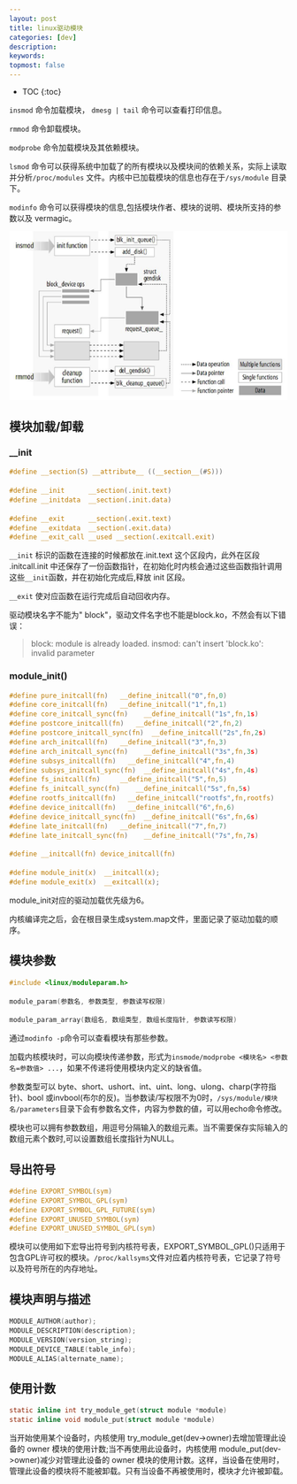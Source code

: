 ```yaml
---
layout: post
title: linux驱动模块
categories: [dev]
description: 
keywords: 
topmost: false
---
```


* TOC
{:toc}

`insmod` 命令加载模块， `dmesg | tail` 命令可以查看打印信息。

`rmmod` 命令卸载模块。

`modprobe` 命令加载模块及其依赖模块。

`lsmod` 命令可以获得系统中加载了的所有模块以及模块间的依赖关系，实际上读取并分析`/proc/modules` 文件。内核中已加载模块的信息也存在于`/sys/module` 目录下。

`modinfo` 命令可以获得模块的信息,包括模块作者、模块的说明、模块所支持的参数以及 vermagic。

![inmod](/images/kernel/module/inmod.bmp)

## 模块加载/卸载

### __init

```c
#define __section(S) __attribute__ ((__section__(#S)))

#define __init      __section(.init.text)
#define __initdata  __section(.init.data)

#define __exit      __section(.exit.text)
#define __exitdata  __section(.exit.data)
#define __exit_call __used __section(.exitcall.exit)
```

`__init` 标识的函数在连接的时候都放在.init.text 这个区段内，此外在区段 .initcall.init  中还保存了一份函数指针，在初始化时内核会通过这些函数指针调用这些`__init`函数，并在初始化完成后,释放 init 区段。

`__exit` 使对应函数在运行完成后自动回收内存。

驱动模块名字不能为" block"，驱动文件名字也不能是block.ko，不然会有以下错误：
>block: module is already loaded.
> insmod: can't insert 'block.ko': invalid parameter

### module_init()

```c
#define pure_initcall(fn)   __define_initcall("0",fn,0)
#define core_initcall(fn)   __define_initcall("1",fn,1)
#define core_initcall_sync(fn)    __define_initcall("1s",fn,1s)
#define postcore_initcall(fn)   __define_initcall("2",fn,2)
#define postcore_initcall_sync(fn)  __define_initcall("2s",fn,2s)
#define arch_initcall(fn)   __define_initcall("3",fn,3)
#define arch_initcall_sync(fn)    __define_initcall("3s",fn,3s)
#define subsys_initcall(fn)   __define_initcall("4",fn,4)
#define subsys_initcall_sync(fn)  __define_initcall("4s",fn,4s)
#define fs_initcall(fn)     __define_initcall("5",fn,5)
#define fs_initcall_sync(fn)    __define_initcall("5s",fn,5s)
#define rootfs_initcall(fn)   __define_initcall("rootfs",fn,rootfs)
#define device_initcall(fn)   __define_initcall("6",fn,6)
#define device_initcall_sync(fn)  __define_initcall("6s",fn,6s)
#define late_initcall(fn)   __define_initcall("7",fn,7)
#define late_initcall_sync(fn)    __define_initcall("7s",fn,7s)

#define __initcall(fn) device_initcall(fn)

#define module_init(x)  __initcall(x);                                                                
#define module_exit(x)  __exitcall(x);
```

module_init对应的驱动加载优先级为6。

内核编译完之后，会在根目录生成system.map文件，里面记录了驱动加载的顺序。

## 模块参数

```c
#include <linux/moduleparam.h>

module_param(参数名, 参数类型, 参数读写权限)

module_param_array(数组名, 数组类型, 数组长度指针, 参数读写权限)
```

通过`modinfo -p`命令可以查看模块有那些参数。

加载内核模块时，可以向模块传递参数，形式为`insmode/modprobe <模块名> <参数名=参数值> ...`，如果不传递将使用模块内定义的缺省值。

参数类型可以 byte、short、ushort、int、uint、long、ulong、charp(字符指针)、bool 或invbool(布尔的反)。当参数读/写权限不为0时，`/sys/module/模块名/parameters`目录下会有参数名文件，内容为参数的値，可以用echo命令修改。

模块也可以拥有参数数组，用逗号分隔输入的数组元素。当不需要保存实际输入的数组元素个数时,可以设置数组长度指针为NULL。

## 导出符号

```c
#define EXPORT_SYMBOL(sym)
#define EXPORT_SYMBOL_GPL(sym)
#define EXPORT_SYMBOL_GPL_FUTURE(sym)
#define EXPORT_UNUSED_SYMBOL(sym)
#define EXPORT_UNUSED_SYMBOL_GPL(sym)
```

模块可以使用如下宏导出符号到内核符号表，EXPORT_SYMBOL_GPL()只适用于包含GPL许可权的模块。`/proc/kallsyms`文件对应着内核符号表，它记录了符号以及符号所在的内存地址。

## 模块声明与描述

```c
MODULE_AUTHOR(author);
MODULE_DESCRIPTION(description);
MODULE_VERSION(version_string);
MODULE_DEVICE_TABLE(table_info);
MODULE_ALIAS(alternate_name);
```

## 使用计数

```c
static inline int try_module_get(struct module *module)
static inline void module_put(struct module *module)
```

当开始使用某个设备时，内核使用 try_module_get(dev->owner)去增加管理此设备的 owner 模块的使用计数;当不再使用此设备时，内核使用 module_put(dev->owner)减少对管理此设备的 owner 模块的使用计数。这样，当设备在使用时，管理此设备的模块将不能被卸载。只有当设备不再被使用时，模块才允许被卸载。
